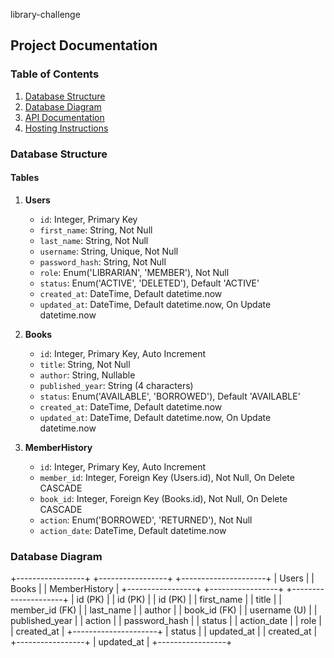  library-challenge

## Project Documentation

### Table of Contents
1. [Database Structure](#database-structure)
2. [Database Diagram](#database-diagram)
3. [API Documentation](#api-documentation)
4. [Hosting Instructions](#hosting-instructions)

### Database Structure

#### Tables

1. **Users**
    - `id`: Integer, Primary Key
    - `first_name`: String, Not Null
    - `last_name`: String, Not Null
    - `username`: String, Unique, Not Null
    - `password_hash`: String, Not Null
    - `role`: Enum('LIBRARIAN', 'MEMBER'), Not Null
    - `status`: Enum('ACTIVE', 'DELETED'), Default 'ACTIVE'
    - `created_at`: DateTime, Default datetime.now
    - `updated_at`: DateTime, Default datetime.now, On Update datetime.now

2. **Books**
    - `id`: Integer, Primary Key, Auto Increment
    - `title`: String, Not Null
    - `author`: String, Nullable
    - `published_year`: String (4 characters)
    - `status`: Enum('AVAILABLE', 'BORROWED'), Default 'AVAILABLE'
    - `created_at`: DateTime, Default datetime.now
    - `updated_at`: DateTime, Default datetime.now, On Update datetime.now

3. **MemberHistory**
    - `id`: Integer, Primary Key, Auto Increment
    - `member_id`: Integer, Foreign Key (Users.id), Not Null, On Delete CASCADE
    - `book_id`: Integer, Foreign Key (Books.id), Not Null, On Delete CASCADE
    - `action`: Enum('BORROWED', 'RETURNED'), Not Null
    - `action_date`: DateTime, Default datetime.now


### Database Diagram

+-----------------+       +-----------------+       +---------------------+
|     Users       |       |     Books       |       |   MemberHistory     |
+-----------------+       +-----------------+       +---------------------+
| id (PK)         |       | id (PK)         |       | id (PK)             |
| first_name      |       | title           |       | member_id (FK)      |
| last_name       |       | author          |       | book_id (FK)        |
| username (U)    |       | published_year  |       | action              |
| password_hash   |       | status          |       | action_date         |
| role            |       | created_at      |       +---------------------+
| status          |       | updated_at      |
| created_at      |       +-----------------+
| updated_at      |
+-----------------+

